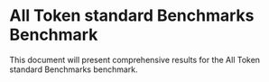 # All Token standard Benchmarks Benchmark

This document will present comprehensive results for the All Token standard Benchmarks benchmark.
